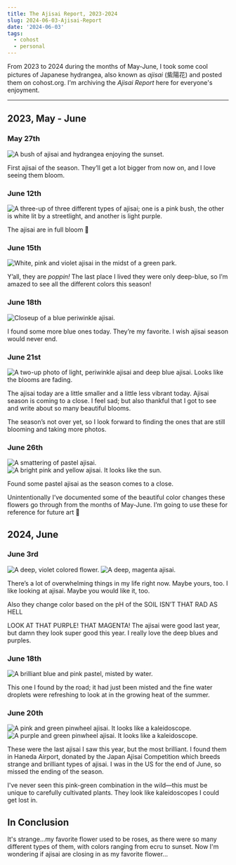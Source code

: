 ```yaml
---
title: The Ajisai Report, 2023-2024
slug: 2024-06-03-Ajisai-Report
date: '2024-06-03'
tags:
  - cohost
  - personal
---
```


From 2023 to 2024 during the months of May-June, I took some cool pictures of Japanese hydrangea, also known as *ajisai* (紫陽花) and posted them on cohost.org. I'm archiving the *Ajisai Report* here for everyone's enjoyment.

---

## 2023, May - June

### May 27th

![A bush of ajisai and hydrangea enjoying the sunset.](2023-june-01.jpeg)

First ajisai of the season. They’ll get a lot bigger from now on, and I love seeing them bloom.

### June 12th

![A three-up of three different types of ajisai; one is a pink bush, the other is white lit by a streetlight, and another is light purple.](2023-june-02.png)

The ajisai are in full bloom 💜

### June 15th

![White, pink and violet ajisai in the midst of a green park.](2023-june-03.jpeg)

Y’all, they are *poppin!* The last place I lived they were only deep-blue, so I’m amazed to see all the different colors this season!

### June 18th

![Closeup of a blue periwinkle ajisai.](2023-june-04.jpeg)

I found some more blue ones today. They’re my favorite. I wish ajisai season would never end.

### June 21st

![A two-up photo of light, periwinkle ajisai and deep blue ajisai. Looks like the blooms are fading.](2023-june-05.png)

The ajisai today are a little smaller and a little less vibrant today. Ajisai season is coming to a close. I feel sad; but also thankful that I got to see and write about so many beautiful blooms.

The season’s not over yet, so I look forward to finding the ones that are still blooming and taking more photos.

### June 26th

![A smattering of pastel ajisai.](2023-june-06.jpeg)
![A bright pink and yellow ajisai. It looks like the sun.](2023-june-07.jpeg)

Found some pastel ajisai as the season comes to a close.

Unintentionally I’ve documented some of the beautiful color changes these flowers go through from the months of May-June. I’m going to use these for reference for future art 💖

## 2024, June

### June 3rd

![A deep, violet colored flower.](2024-june-01.jpeg)
![A deep, magenta ajisai.](2024-june-02.jpeg)

There’s a lot of overwhelming things in my life right now. Maybe yours, too. I like looking at ajisai. Maybe you would like it, too.

Also they change color based on the pH of the SOIL ISN’T THAT RAD AS HELL

LOOK AT THAT PURPLE! THAT MAGENTA! The ajisai were good last year, but damn they look super good this year. I really love the deep blues and purples.

### June 18th

![A brilliant blue and pink pastel, misted by water.](2024-june-03.png)

This one I found by the road; it had just been misted and the fine water droplets were refreshing to look at in the growing heat of the summer.

### June 20th

![A pink and green pinwheel ajisai. It looks like a kaleidoscope.](2024-june-04.png)
![A purple and green pinwheel ajisai. It looks like a kaleidoscope.](2024-june-05.png)

These were the last ajisai I saw this year, but the most brilliant. I found them in Haneda Airport, donated by the Japan Ajisai Competition which breeds strange and brilliant types of ajisai. I was in the US for the end of June, so missed the ending of the season.

I've never seen this pink-green combination in the wild—this must be unique to carefully cultivated plants. They look like kaleidoscopes I could get lost in.

## In Conclusion

It's strange...my favorite flower used to be roses, as there were so many different types of them, with colors ranging from ecru to sunset. Now I'm wondering if ajisai are closing in as my favorite flower...
